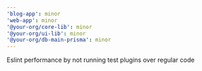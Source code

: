 ```yaml
---
'blog-app': minor
'web-app': minor
'@your-org/core-lib': minor
'@your-org/ui-lib': minor
'@your-org/db-main-prisma': minor
---
```


Eslint performance by not running test plugins over regular code
